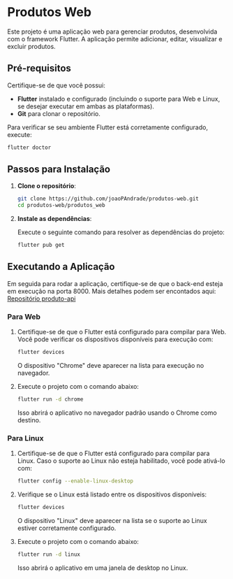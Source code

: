 # Produtos Web

Este projeto é uma aplicação web para gerenciar produtos, desenvolvida com o framework Flutter. A aplicação permite adicionar, editar, visualizar e excluir produtos.

## Pré-requisitos

Certifique-se de que você possui:

- **Flutter** instalado e configurado (incluindo o suporte para Web e Linux, se desejar executar em ambas as plataformas).
- **Git** para clonar o repositório.

Para verificar se seu ambiente Flutter está corretamente configurado, execute:

```bash
flutter doctor
```

## Passos para Instalação

1. **Clone o repositório**:

   ```bash
   git clone https://github.com/joaoPAndrade/produtos-web.git
   cd produtos-web/produtos_web
   ```

2. **Instale as dependências**:

   Execute o seguinte comando para resolver as dependências do projeto:

   ```bash
   flutter pub get
   ```

## Executando a Aplicação
Em seguida para rodar a aplicação, certifique-se de que o back-end esteja em execução na porta 8000. Mais detalhes podem ser encontados aqui: [Repositório produto-api](https://github.com/joaoPAndrade/produto-api)

### Para Web

1. Certifique-se de que o Flutter está configurado para compilar para Web. Você pode verificar os dispositivos disponíveis para execução com:

   ```bash
   flutter devices
   ```

   O dispositivo "Chrome" deve aparecer na lista para execução no navegador.

2. Execute o projeto com o comando abaixo:

   ```bash
   flutter run -d chrome
   ```

   Isso abrirá o aplicativo no navegador padrão usando o Chrome como destino.

### Para Linux

1. Certifique-se de que o Flutter está configurado para compilar para Linux. Caso o suporte ao Linux não esteja habilitado, você pode ativá-lo com:

   ```bash
   flutter config --enable-linux-desktop
   ```

2. Verifique se o Linux está listado entre os dispositivos disponíveis:

   ```bash
   flutter devices
   ```

   O dispositivo "Linux" deve aparecer na lista se o suporte ao Linux estiver corretamente configurado.

3. Execute o projeto com o comando abaixo:

   ```bash
   flutter run -d linux
   ```

   Isso abrirá o aplicativo em uma janela de desktop no Linux.

